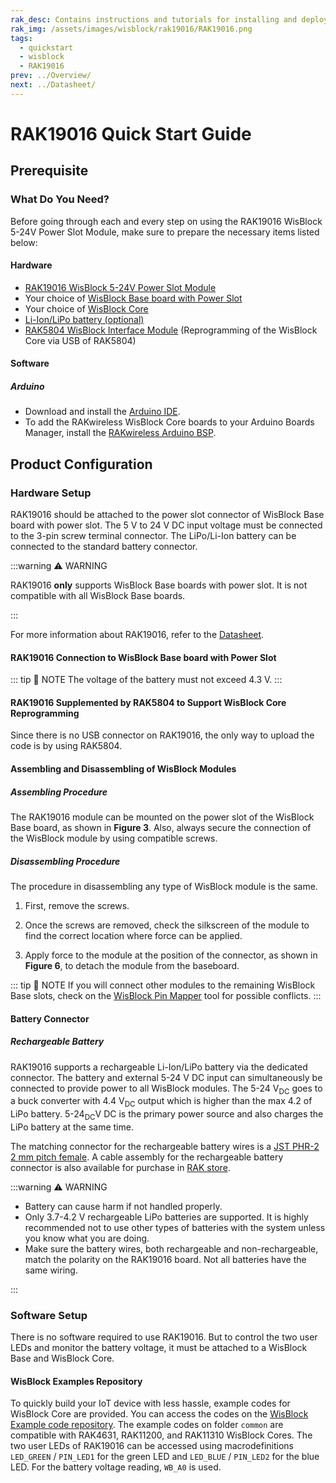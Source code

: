 ```yaml
---
rak_desc: Contains instructions and tutorials for installing and deploying your RAK19016. Instructions are written in a detailed and step-by-step manner for an easier experience in setting up your device. Aside from the hardware configuration, it also contains a software setup that includes detailed example codes that will help you get started.
rak_img: /assets/images/wisblock/rak19016/RAK19016.png
tags:
  - quickstart
  - wisblock
  - RAK19016
prev: ../Overview/
next: ../Datasheet/
---
```


# RAK19016 Quick Start Guide

## Prerequisite

### What Do You Need?

Before going through each and every step on using the RAK19016 WisBlock 5-24V Power Slot Module, make sure to prepare the necessary items listed below:

#### Hardware

- [RAK19016 WisBlock 5-24V Power Slot Module](https://store.rakwireless.com/products/rak19016-5-24v-power-slot-module?utm_source=RAK19016&utm_medium=Document&utm_campaign=BuyFromStore)
- Your choice of [WisBlock Base board with Power Slot](https://store.rakwireless.com/collections/wisblock-base/)
- Your choice of [WisBlock Core](https://store.rakwireless.com/collections/wisblock-core)
- [Li-Ion/LiPo battery (optional)](https://store.rakwireless.com/collections/wisblock-accessory/products/battery-connector-cable?utm_source=BatteryConnector&utm_medium=Document&utm_campaign=BuyFromStore)
- [RAK5804 WisBlock Interface Module](https://store.rakwireless.com/products/rak5804-io-extension-board?utm_source=RAK5804&utm_medium=Document&utm_campaign=BuyFromStore) (Reprogramming of the WisBlock Core via USB of RAK5804)

#### Software

##### Arduino

- Download and install the [Arduino IDE](https://www.arduino.cc/en/Main/Software).
- To add the RAKwireless WisBlock Core boards to your Arduino Boards Manager, install the [RAKwireless Arduino BSP](https://github.com/RAKWireless/RAKwireless-Arduino-BSP-Index).

## Product Configuration

### Hardware Setup

RAK19016 should be attached to the power slot connector of WisBlock Base board with power slot. The 5&nbsp;V to 24&nbsp;V DC input voltage must be connected to the 3-pin screw terminal connector. The LiPo/Li-Ion battery can be connected to the standard battery connector.

:::warning ⚠️ WARNING

RAK19016 **only** supports WisBlock Base boards with power slot. It is not compatible with all WisBlock Base boards.

:::

For more information about RAK19016, refer to the [Datasheet](../Datasheet/).

#### RAK19016 Connection to WisBlock Base board with Power Slot

<rk-img
  src="/assets/images/wisblock/rak19016/quickstart/rak19016_rak19010.svg"
  width="85%"
  caption="RAK19016 connected to a WisBlock Base board with Power Slot"
/>

::: tip 📝 NOTE
The voltage of the battery must not exceed 4.3&nbsp;V.
:::

#### RAK19016 Supplemented by RAK5804 to Support WisBlock Core Reprogramming

Since there is no USB connector on RAK19016, the only way to upload the code is by using RAK5804.

<rk-img
  src="/assets/images/wisblock/rak19016/quickstart/rak19016_rak5804.svg"
  width="80%"
  caption="RAK19016 and RAK5804 connection to WisBlock Base"
/>

#### Assembling and Disassembling of WisBlock Modules

##### Assembling Procedure

The RAK19016 module can be mounted on the power slot of the WisBlock Base board, as shown in **Figure 3**. Also, always secure the connection of the WisBlock module by using compatible screws.

<rk-img
  src="/assets/images/wisblock/rak19016/quickstart/mounting-mechanism.png"
  width="60%"
  caption="RAK19016 mounting connection to WisBlock Base module"
/>

##### Disassembling Procedure

The procedure in disassembling any type of WisBlock module is the same.

1. First, remove the screws.

<rk-img
  src="/assets/images/wisblock/rak19016/quickstart/removing_screw.png"
  width="70%"
  caption="Removing screws from the WisBlock module"
/>

2. Once the screws are removed, check the silkscreen of the module to find the correct location where force can be applied.

<rk-img
  src="/assets/images/wisblock/rak19016/quickstart/detach_silkscreen.png"
  width="70%"
  caption="Detaching silkscreen on the WisBlock module"
/>

3. Apply force to the module at the position of the connector, as shown in **Figure 6**, to detach the module from the baseboard.

<rk-img
  src="/assets/images/wisblock/rak19016/quickstart/detach_module.png"
  width="70%"
  caption="Applying even forces on the proper location of a WisBlock module"
/>

::: tip 📝 NOTE
If you will connect other modules to the remaining WisBlock Base slots, check on the [WisBlock Pin Mapper](https://docs.rakwireless.com/Knowledge-Hub/Pin-Mapper/) tool for possible conflicts.
:::

#### Battery Connector

##### Rechargeable Battery

RAK19016 supports a rechargeable Li-Ion/LiPo battery via the dedicated connector. The battery and external 5-24&nbsp;V DC input can simultaneously be connected to provide power to all WisBlock modules. The 5-24&nbsp;V<sub>DC</sub> goes to a buck converter with 4.4&nbsp;V<sub>DC</sub> output which is higher than the max 4.2 of LiPo battery. 5-24<sub>DC</sub>V DC is the primary power source and also charges the LiPo battery at the same time.

The matching connector for the rechargeable battery wires is a [JST PHR-2 2&nbsp;mm pitch female](https://www.jst-mfg.com/product/detail_e.php?series=199). A cable assembly for the rechargeable battery connector is also available for purchase in [RAK store](https://store.rakwireless.com/products/battery-connector-cable).

:::warning ⚠️ WARNING

- Battery can cause harm if not handled properly.
- Only 3.7-4.2&nbsp;V rechargeable LiPo batteries are supported. It is highly recommended not to use other types of batteries with the system unless you know what you are doing.
- Make sure the battery wires, both rechargeable and non-rechargeable, match the polarity on the RAK19016 board. Not all batteries have the same wiring.

:::

### Software Setup

There is no software required to use RAK19016. But to control the two user LEDs and monitor the battery voltage, it must be attached to a WisBlock Base and WisBlock Core.

#### WisBlock Examples Repository

To quickly build your IoT device with less hassle, example codes for WisBlock Core are provided. You can access the codes on the [WisBlock Example code repository](https://github.com/RAKWireless/WisBlock/tree/master/examples). The example codes on folder `common` are compatible with RAK4631, RAK11200, and RAK11310 WisBlock Cores.
The two user LEDs of RAK19016 can be accessed using macrodefinitions `LED_GREEN` / `PIN_LED1` for the green LED and `LED_BLUE` / `PIN_LED2` for the blue LED. For the battery voltage reading, `WB_A0` is used.

